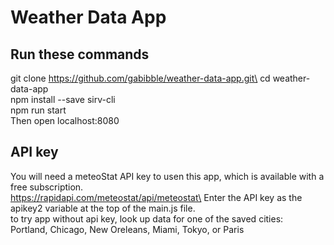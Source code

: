# Weather Data App

## Run these commands
git clone https://github.com/gabibble/weather-data-app.git\
cd weather-data-app\
npm install --save sirv-cli\
npm run start\
Then open localhost:8080


## API key 
You will need a meteoStat API key to usen this app, which is available with a free subscription.\
https://rapidapi.com/meteostat/api/meteostat\
Enter the API key as the apikey2 variable at the top of the main.js file.\
to try app without api key, look up data for one of the saved cities:\
Portland, Chicago, New Oreleans, Miami, Tokyo, or Paris


